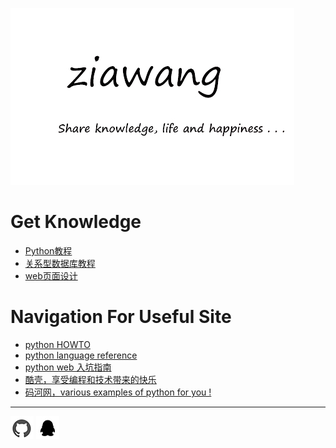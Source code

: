 ![](picture/logo.jpg)

# Get Knowledge
- [Python教程 ](python/index.md) 
- [关系型数据库教程](relational_database/index.md)
- [web页面设计](page/index.md)

# Navigation For Useful Site 

- [python HOWTO](https://docs.python.org/3.6/howto/index.html)
- [python language reference](https://docs.python.org/3.6/reference/index.html)
- [python web 入坑指南](http://python-web-guide.readthedocs.io/zh/latest/index.html)
- [酷壳，享受编程和技术带来的快乐](https://coolshell.cn/)
- [码河网，various examples of python for you !](https://www.programcreek.com/python/)


<hr>

 [![](picture/githublogo.jpg "我的github")](https://github.com/ZiaWang)      ![](picture\qqlogo.jpg "1146877568")
